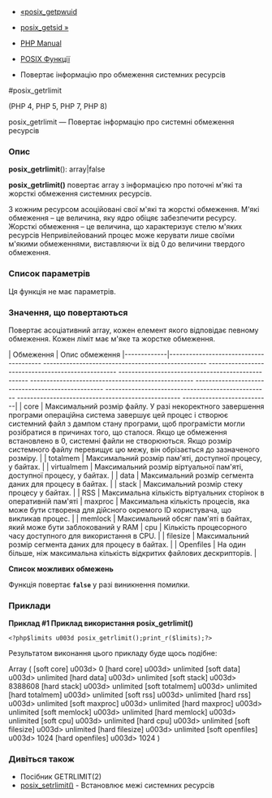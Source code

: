 - [«posix_getpwuid](function.posix-getpwuid.md)
- [posix_getsid »](function.posix-getsid.md)

- [PHP Manual](index.md)
- [POSIX Функції](ref.posix.md)
- Повертає інформацію про обмеження системних ресурсів

#posix_getrlimit

(PHP 4, PHP 5, PHP 7, PHP 8)

posix_getrlimit — Повертає інформацію про системні обмеження
ресурсів

### Опис

**posix_getrlimit**(): array\|false

**posix_getrlimit()** повертає array з інформацією про поточні м'які та
жорсткі обмеження системних ресурсів.

З кожним ресурсом асоційовані свої м'які та жорсткі обмеження.
М'які обмеження – це величина, яку ядро обіцяє забезпечити
ресурсу. Жорсткі обмеження – це величина, що характеризує стелю
м'яких ресурсів Непривілейований процес може керувати лише
своїми м'якими обмеженнями, виставляючи їх від 0 до величини твердого
обмеження.

### Список параметрів

Ця функція не має параметрів.

### Значення, що повертаються

Повертає асоціативний array, кожен елемент якого відповідає
певному обмеження. Кожен ліміт має м'яке та жорстке
обмеження.

| Обмеження | Опис обмеження
|-------------|--------------------------------------- -------------------------------------------------- -------------------------------------------------- -------------------------------------------------- -------------------------------------------------- -------------------------------------------------- -------------------------------------------------- -------------------------------------------------- ---------------------------|
| core | Максимальний розмір файлу. У разі некоректного завершення програми операційна система завершує цей процес і створює системний файл з дампом стану програми, щоб програмісти могли розібратися в причинах того, що сталося. Якщо це обмеження встановлено в 0, системні файли не створюються. Якщо розмір системного файлу перевищує цю межу, він обрізається до зазначеного розміру. |
| totalmem | Максимальний розмір пам'яті, доступної процесу, у байтах. |
| virtualmem | Максимальний розмір віртуальної пам'яті, доступної процесу, у байтах. |
| data | Максимальний розмір сегмента даних для процесу в байтах. |
| stack | Максимальний розмір стеку процесу у байтах. |
| RSS | Максимальна кількість віртуальних сторінок в оперативній пам'яті
| maxproc | Максимальна кількість процесів, яка може бути створена для дійсного окремого ID користувача, що викликав процес. |
| memlock | Максимальний обсяг пам'яті в байтах, який може бути заблокований у RAM
| cpu | Кількість процесорного часу доступного для використання в CPU. |
| filesize | Максимальний розмір сегмента даних для процесу в байтах. |
| Openfiles | На один більше, ніж максимальна кількість відкритих файлових дескрипторів. |

**Список можливих обмежень**

Функція повертає **`false`** у разі виникнення помилки.

### Приклади

**Приклад #1 Приклад використання **posix_getrlimit()****

` <?php$limits u003d posix_getrlimit();print_r($limits);?> `

Результатом виконання цього прикладу буде щось подібне:

Array
(
[soft core] u003d> 0
[hard core] u003d> unlimited
[soft data] u003d> unlimited
[hard data] u003d> unlimited
[soft stack] u003d> 8388608
[hard stack] u003d> unlimited
[soft totalmem] u003d> unlimited
[hard totalmem] u003d> unlimited
[soft rss] u003d> unlimited
[hard rss] u003d> unlimited
[soft maxproc] u003d> unlimited
[hard maxproc] u003d> unlimited
[soft memlock] u003d> unlimited
[hard memlock] u003d> unlimited
[soft cpu] u003d> unlimited
[hard cpu] u003d> unlimited
[soft filesize] u003d> unlimited
[hard filesize] u003d> unlimited
[soft openfiles] u003d> 1024
[hard openfiles] u003d> 1024
)

### Дивіться також

- Посібник GETRLIMIT(2)
- [posix_setrlimit()](function.posix-setrlimit.md) - Встановлює
межі системних ресурсів
